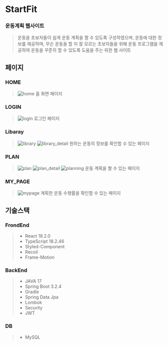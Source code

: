 # StartFit

### 운동계획 웹사이트

> 운동을 초보자들이 쉽게 운동 계획을 짤 수 있도록 구성하였으며,
> 운동에 대한 정보를 제공하며, 무슨 운동을 할 지 잘 모르는 초보자들을 위해 운동 프로그램을 제공하여 운동을 꾸준히 할 수 있도록 도움을 주는 위한
> 웹 사이트

## 페이지

### HOME
> ![home](https://github.com/MyLog6190/StartFit/assets/92650448/a092e489-9569-436a-b6c2-93e5c548d215)
> 홈 화면 페이지

### LOGIN
> ![login](https://github.com/MyLog6190/StartFit/assets/92650448/220c3505-a0de-49d1-a31a-4eda1de0752a)
> 로그인 페이지

### Libaray
> ![library](https://github.com/MyLog6190/StartFit/assets/92650448/5e1198e0-9f5d-4f96-ae77-8374a5ea3f7a)
> ![library_detail](https://github.com/MyLog6190/StartFit/assets/92650448/09d7fc79-7681-4d3f-85dd-40e12a84b49a)
> 원하는 운동의 정보를 확인할 수 있는 페이지

### PLAN
> ![plan](https://github.com/MyLog6190/StartFit/assets/92650448/cfe00eb2-f9f2-425f-9331-f68de52ecc81)
> ![plan_detail](https://github.com/MyLog6190/StartFit/assets/92650448/00a2e883-3bf5-4e86-9a1f-83f99e773241)
> ![planning](https://github.com/MyLog6190/StartFit/assets/92650448/0223d232-c68d-43b6-9f74-ccb39ce2d9e3)
> 운동 계획을 짤 수 있는 페이지

### MY_PAGE
> ![mypage](https://github.com/MyLog6190/StartFit/assets/92650448/3b9ac1e7-7461-4cf8-8e0c-7981be40964c)
> 계획한 운동 수행률을 확인할 수 있는 페이지


## 기술스택

### FrondEnd

> - React 18.2.0
> - TypeScript 18.2.46
> - Styled-Component
> - Recoil
> - Frame-Motion

### BackEnd

> - JAVA 17
> - Spring Boot 3.2.4
> - Gradle
> - Spring Data Jpa
> - Lombok
> - Security
> - JWT

### DB

> - MySQL
